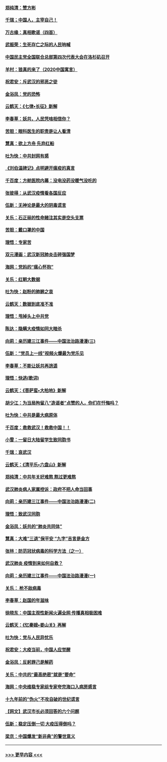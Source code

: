 #### [郑纯清：赞方彬](../pages/nsc993/n11856803.md?t=02101255) 
#### [千瑞；中国人，主宰自己！](../pages/nsc993/n11856793.md?t=02101255) 
#### [万古缘：真相歌谣（四首）](../pages/nsc993/n11856263.md?t=02101255) 
#### [武振荣：生死存亡之际的人民呐喊](../pages/nsc993/n11856256.md?t=02101255) 
#### [中国民主党全国联合总部第四次代表大会在洛杉矶召开](../pages/nsc993/n11856344.md?t=02101255) 
#### [羊村：狼真的来了（2020中国寓言）](../pages/nsc993/n11856229.md?t=02101255) 
#### [祝君安：斥武汉的邪恶之徒](../pages/nsc993/n11855861.md?t=02101255) 
#### [金浴凤：党的恐怖](../pages/nsc993/n11855849.md?t=02101255) 
#### [云鹤天：《七律▪长征》新解](../pages/nsc993/n11855479.md?t=02101255) 
#### [李春草：妖共，人民凭啥相信你？](../pages/nsc993/n11855196.md?t=02101255) 
#### [苦胆：眼科医生的职责是让人看清](../pages/nsc993/n11853840.md?t=02101255) 
#### [慧真：欲上方舟 先弃红船](../pages/nsc993/n11853483.md?t=02101255) 
#### [吐为快：中共封网有感](../pages/nsc993/n11852575.md?t=02101255) 
#### [《刘伯温碑记》点明避开瘟疫的真言](../pages/nsc993/n11852128.md?t=02101255) 
#### [千百度：方舱医院内幕：没电没药没暖气没吃的](../pages/nsc993/n11850211.md?t=02101255) 
#### [张彼得：从武汉疫情看各国反应](../pages/nsc993/n11850102.md?t=02101255) 
#### [伍新：无神论是最大的阴毒谎言](../pages/nsc993/n11846129.md?t=02101255) 
#### [关乐：石正丽的性命赌注其实是空头支票](../pages/nsc993/n11846109.md?t=02101255) 
#### [苦胆：戴口罩的中国](../pages/nsc993/n11845576.md?t=02101255) 
#### [理悟：专家苦](../pages/nsc993/n11845564.md?t=02101255) 
#### [双元漫画：武汉新冠肺炎击碎强国梦](../pages/nsc993/n11843320.md?t=02101255) 
#### [海网：党妈的“瘟心怀抱”](../pages/nsc993/n11840740.md?t=02101255) 
#### [关乐：红朝大数据](../pages/nsc993/n11840675.md?t=02101255) 
#### [吐为快：赵粉的肺腑之哀](../pages/nsc993/n11840618.md?t=02101255) 
#### [云鹤天：数据到底准不准](../pages/nsc993/n11840325.md?t=02101255) 
#### [理悟：甩掉头上中共党](../pages/nsc993/n11838826.md?t=02101255) 
#### [陈达：隐瞒大疫情如同大暗杀](../pages/nsc993/n11838771.md?t=02101255) 
#### [向莉：亲历建三江事件——中国法治路漫漫(三)](../pages/nsc993/n11831825.md?t=02101255) 
#### [伍新：“党员上一线”视频火爆最为党乐见](../pages/nsc993/n11838200.md?t=02101255) 
#### [李春草：不能让妖共再逍遥](../pages/nsc993/n11838102.md?t=02101255) 
#### [理悟：快逃(歌词)](../pages/nsc993/n11838083.md?t=02101255) 
#### [云鹤天：《菩萨蛮▪大柏地》新解](../pages/nsc993/n11838059.md?t=02101255) 
#### [胡少江：为当局拘留八“造谣者”点赞的人，你们在忏悔吗？](../pages/nsc993/n11836801.md?t=02101255) 
#### [吐为快：中共是最大病原体](../pages/nsc993/n11836748.md?t=02101255) 
#### [千百度：救救武汉！救救中国！！](../pages/nsc993/n11836145.md?t=02101255) 
#### [小雪：一留日大陆留学生致同胞书](../pages/nsc993/n11834624.md?t=02101255) 
#### [千瑞：哀武汉](../pages/nsc993/n11833647.md?t=02101255) 
#### [云鹤天：《清平乐▪六盘山》新解](../pages/nsc993/n11833611.md?t=02101255) 
#### [郑纯清：中共年关好难熬 熬过更难熬](../pages/nsc993/n11833489.md?t=02101255) 
#### [武汉肺炎病人家属控诉：政府不把人命当回事](../pages/nsc993/n11833205.md?t=02101255) 
#### [向莉：亲历建三江事件——中国法治路漫漫(二)](../pages/nsc993/n11829102.md?t=02101255) 
#### [理悟：致武汉同胞](../pages/nsc993/n11831522.md?t=02101255) 
#### [金浴凤：妖共的“肺炎共同体”](../pages/nsc993/n11829448.md?t=02101255) 
#### [慧真：大难“三退”保平安 “九字”吉言是金方](../pages/nsc993/n11829501.md?t=02101255) 
#### [张林：防范冠状病毒的科学方法（之一）](../pages/nsc993/n11828618.md?t=02101255) 
#### [武汉肺炎 疫情到来如何自救？](../pages/nsc993/n11827632.md?t=02101255) 
#### [向莉：亲历建三江事件——中国法治路漫漫(一)](../pages/nsc993/n11827190.md?t=02101255) 
#### [关乐： 枪不敌病毒](../pages/nsc993/n11826746.md?t=02101255) 
#### [李春草：赵国的年滋味](../pages/nsc993/n11826321.md?t=02101255) 
#### [徐晓东：中国主观性新闻火遍全网 传播真相极困难](../pages/nsc993/n11826508.md?t=02101255) 
#### [云鹤天：《忆秦娥▪娄山关》再解](../pages/nsc993/n11824682.md?t=02101255) 
#### [吐为快：党与人民异忧乐](../pages/nsc993/n11824660.md?t=02101255) 
#### [祝君安：大疫当前，中国人应觉醒](../pages/nsc993/n11821946.md?t=02101255) 
#### [金浴凤：反躬罪己是解药](../pages/nsc993/n11820280.md?t=02101255) 
#### [关乐：中共的“最高绝密”就是“要命”](../pages/nsc993/n11816946.md?t=02101255) 
#### [海网：中央维稳专家组专家夸完海口入病房感言](../pages/nsc993/n11815138.md?t=02101255) 
#### [十九年前的“伪火”不攻自破的世纪谎言](../pages/nsc993/n11813238.md?t=02101255) 
#### [【网文】武汉市长必须回答的六个问题](../pages/nsc993/n11813848.md?t=02101255) 
#### [伍新：稳定压倒一切 大疫压得倒吗？](../pages/nsc993/n11812634.md?t=02101255) 
#### [梁京：中国爆发“新非典”的警世意义](../pages/nsc993/n11812554.md?t=02101255) 

----
#### [ >>> 更早内容 <<< ](../indexes/nsc993-earlier.md)
